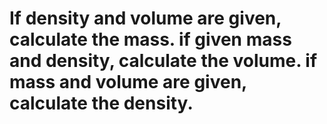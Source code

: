 # If density and volume are given, calculate the mass. if given mass and density, calculate the volume. if mass and volume are given, calculate the density.
